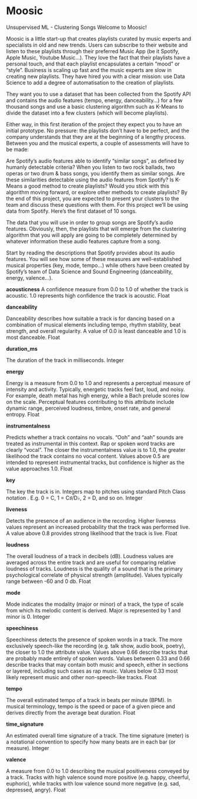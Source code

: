 # Moosic
Unsupervised ML - Clustering Songs
Welcome to Moosic!

Moosic is a little start-up that creates playlists curated by music experts and specialists in old and new trends. Users can subscribe to their website and listen to these playlists through their preferred Music App (be it Spotify, Apple Music, Youtube Music…). They love the fact that their playlists have a personal touch, and that each playlist encapsulates a certain “mood” or “style”.
Business is scaling up fast and the music experts are slow in creating new playlists. They have hired you with a clear mission: use Data Science to add a degree of automatisation to the creation of playlists.

They want you to use a dataset that has been collected from the Spotify API and contains the audio features (tempo, energy, danceability…) for a few thousand songs and use a basic clustering algorithm such as K-Means to divide the dataset into a few clusters (which will become playlists).


Either way, in this first iteration of the project they expect you to have an initial prototype. No pressure: the playlists don’t have to be perfect, and the company understands that they are at the beginning of a lengthy process. Between you and the musical experts, a couple of assessments will have to be made:

Are Spotify’s audio features able to identify “similar songs”, as defined by humanly detectable criteria? When you listen to two rock ballads, two operas or two drum & bass songs, you identify them as similar songs. Are these similarities detectable using the audio features from Spotify?
Is K-Means a good method to create playlists? Would you stick with this algorithm moving forward, or explore other methods to create playlists?
By the end of this project, you are expected to present your clusters to the team and discuss these questions with them.
For this project we’ll be using data from Spotify. Here’s the first dataset of 10 songs.

The data that you will use in order to group songs are Spotify’s audio features. Obviously, then, the playlists that will emerge from the clustering algorithm that you will apply are going to be completely determined by whatever information these audio features capture from a song.


Start by reading the descriptions that Spotify provides about its audio features. You will see how some of these measures are well-established musical properties (key, mode, tempo…) while others have been created by Spotify’s team of Data Science and Sound Engineering (danceability, energy, valence…).

**acousticness**
A confidence measure from 0.0 to 1.0 of whether the track is acoustic. 1.0 represents high confidence the track is acoustic.	Float

**danceability**

Danceability describes how suitable a track is for dancing based on a combination of musical elements including tempo, rhythm stability, beat strength, and overall regularity. A value of 0.0 is least danceable and 1.0 is most danceable.	Float

**duration_ms**

The duration of the track in milliseconds.	Integer

**energy**

Energy is a measure from 0.0 to 1.0 and represents a perceptual measure of intensity and activity. Typically, energetic tracks feel fast, loud, and noisy. For example, death metal has high energy, while a Bach prelude scores low on the scale. Perceptual features contributing to this attribute include dynamic range, perceived loudness, timbre, onset rate, and general entropy.	Float

**instrumentalness**

Predicts whether a track contains no vocals. “Ooh” and “aah” sounds are treated as instrumental in this context. Rap or spoken word tracks are clearly “vocal”. The closer the instrumentalness value is to 1.0, the greater likelihood the track contains no vocal content. Values above 0.5 are intended to represent instrumental tracks, but confidence is higher as the value approaches 1.0.	Float

**key**

The key the track is in. Integers map to pitches using standard Pitch Class notation . E.g. 0 = C, 1 = C♯/D♭, 2 = D, and so on.	Integer

**liveness**

Detects the presence of an audience in the recording. Higher liveness values represent an increased probability that the track was performed live. A value above 0.8 provides strong likelihood that the track is live.	Float

**loudness**

The overall loudness of a track in decibels (dB). Loudness values are averaged across the entire track and are useful for comparing relative loudness of tracks. Loudness is the quality of a sound that is the primary psychological correlate of physical strength (amplitude). Values typically range between -60 and 0 db.	Float

**mode**

Mode indicates the modality (major or minor) of a track, the type of scale from which its melodic content is derived. Major is represented by 1 and minor is 0.	Integer

**speechiness**

Speechiness detects the presence of spoken words in a track. The more exclusively speech-like the recording (e.g. talk show, audio book, poetry), the closer to 1.0 the attribute value. Values above 0.66 describe tracks that are probably made entirely of spoken words. Values between 0.33 and 0.66 describe tracks that may contain both music and speech, either in sections or layered, including such cases as rap music. Values below 0.33 most likely represent music and other non-speech-like tracks.	Float

**tempo**

The overall estimated tempo of a track in beats per minute (BPM). In musical terminology, tempo is the speed or pace of a given piece and derives directly from the average beat duration.	Float

**time_signature**

An estimated overall time signature of a track. The time signature (meter) is a notational convention to specify how many beats are in each bar (or measure).	Integer

**valence**

A measure from 0.0 to 1.0 describing the musical positiveness conveyed by a track. Tracks with high valence sound more positive (e.g. happy, cheerful, euphoric), while tracks with low valence sound more negative (e.g. sad, depressed, angry).	Float


